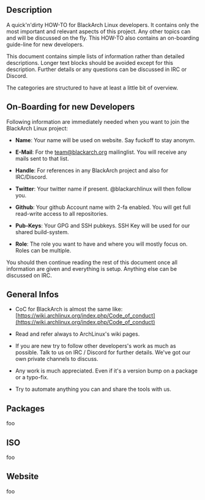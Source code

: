 ## Description

A quick'n'dirty HOW-TO for BlackArch Linux developers. It contains only the most
important and relevant aspects of this project. Any other topics can and will be
discussed on the fly. This HOW-TO also contains an on-boarding guide-line for
new developers.

This document contains simple lists of information rather than detailed
descriptions. Longer text blocks should be avoided except for this description.
Further details or any questions can be discussed in IRC or Discord.

The categories are structured to have at least a little bit of overview.


## On-Boarding for new Developers

Following information are immediately needed when you want to join the BlackArch
Linux project:

- **Name**: Your name will be used on website. Say fuckoff to stay anonym.

- **E-Mail**: For the team@blackarch.org mailinglist. You will receive any mails
sent to that list.

- **Handle**: For references in any BlackArch project and also for IRC/Discord.

- **Twitter**: Your twitter name if present. @blackarchlinux will then follow
you.

- **Github**: Your github Account name with 2-fa enabled. You will get full
read-write access to all repositories.

- **Pub-Keys**: Your GPG and SSH pubkeys. SSH Key will be used for our shared
build-system.

- **Role**: The role you want to have and where you will mostly focus on. Roles
can be multiple.

You should then continue reading the rest of this document once all information
are given and everything is setup. Anything else can be discussed on IRC.


## General Infos

- CoC for BlackArch is almost the same like:
[https://wiki.archlinux.org/index.php/Code_of_conduct](https://wiki.archlinux.org/index.php/Code_of_conduct)

- Read and refer always to ArchLinux's wiki pages.

- If you are new try to follow other developers's work as much as possible. Talk
  to us on IRC / Discord for further details. We've got our own private channels
  to discuss.

- Any work is much appreciated. Even if it's a version bump on a package or a
typo-fix.

- Try to automate anything you can and share the tools with us.


## Packages

foo


## ISO

foo


## Website

foo

